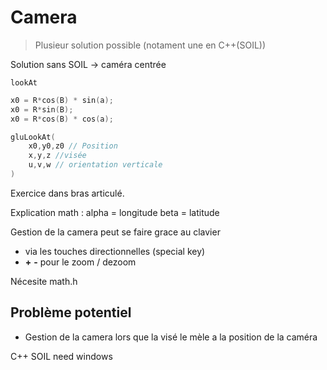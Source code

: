 # Camera 

> Plusieur solution possible (notament une en C++(SOIL))


Solution sans SOIL -> caméra centrée

`lookAt`
```C
x0 = R*cos(B) * sin(a);
x0 = R*sin(B);
x0 = R*cos(B) * cos(a);

gluLookAt(
    x0,y0,z0 // Position
    x,y,z //visée
    u,v,w // orientation verticale
)
```

Exercice dans bras articulé.

Explication math :
alpha = longitude
beta = latitude

Gestion de la camera peut se faire grace au clavier
- via les touches directionnelles (special key)
- **+** **-** pour le zoom / dezoom

Nécesite math.h

## Problème potentiel

- Gestion de la camera lors que la visé le mèle a la position de la caméra

C++ SOIL need windows